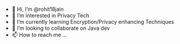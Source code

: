 - 👋 Hi, I’m @rohit18jain
- 👀 I’m interested in Privacy Tech
- 🌱 I’m currently learning Encryption/Privacy enhancing Techniques
- 💞️ I’m looking to collaborate on Java dev  
- 📫 How to reach me ...

<!---
rohit18jain/rohit18jain is a ✨ special ✨ repository because its `README.md` (this file) appears on your GitHub profile.
You can click the Preview link to take a look at your changes.
--->
